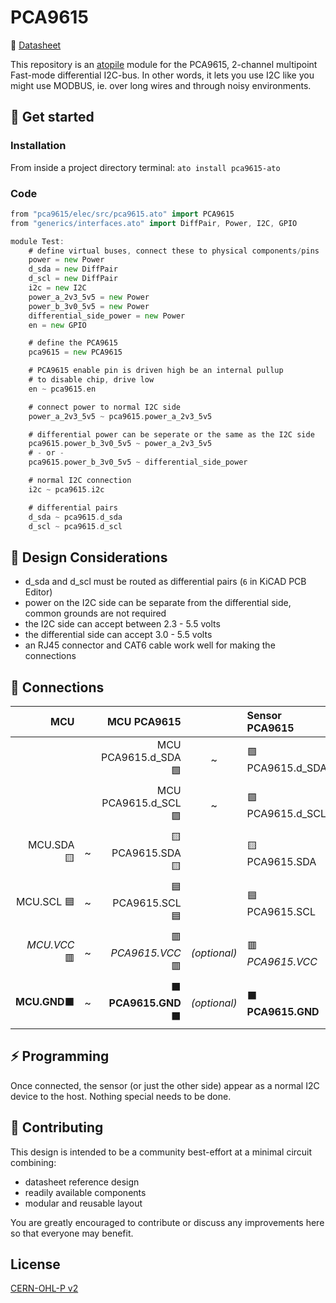 # PCA9615

📒 [Datasheet](https://www.nxp.com/docs/en/data-sheet/PCA9615.pdf)

This repository is an [atopile](https://atopile.io/) module for the PCA9615, 2-channel multipoint Fast-mode differential I2C-bus. In other words, it lets
you use I2C like you might use MODBUS, ie. over long wires and through noisy environments. 

## 🏁 Get started
### Installation
From inside a project directory terminal: `ato install pca9615-ato`

### Code
```Go
from "pca9615/elec/src/pca9615.ato" import PCA9615
from "generics/interfaces.ato" import DiffPair, Power, I2C, GPIO

module Test:
    # define virtual buses, connect these to physical components/pins
    power = new Power
    d_sda = new DiffPair
    d_scl = new DiffPair
    i2c = new I2C
    power_a_2v3_5v5 = new Power
    power_b_3v0_5v5 = new Power
    differential_side_power = new Power
    en = new GPIO

    # define the PCA9615
    pca9615 = new PCA9615

    # PCA9615 enable pin is driven high be an internal pullup
    # to disable chip, drive low
    en ~ pca9615.en

    # connect power to normal I2C side
    power_a_2v3_5v5 ~ pca9615.power_a_2v3_5v5

    # differential power can be seperate or the same as the I2C side
    pca9615.power_b_3v0_5v5 ~ power_a_2v3_5v5
    # - or -
    pca9615.power_b_3v0_5v5 ~ differential_side_power

    # normal I2C connection
    i2c ~ pca9615.i2c

    # differential pairs
    d_sda ~ pca9615.d_sda
    d_scl ~ pca9615.d_scl
```

## 🤔 Design Considerations
- d_sda and d_scl must be routed as differential pairs (`6` in KiCAD PCB Editor)
- power on the I2C side can be separate from the differential side, common grounds are not required
- the I2C side can accept between 2.3 - 5.5 volts
- the differential side can accept 3.0 - 5.5 volts
- an RJ45 connector and CAT6 cable work well for making the connections

## 🔌 Connections

|MCU        |       | MCU PCA9615   |       |Sensor PCA9615     | | Sensor |
|-------:   |-:    |---:                  |:-:         |:---           |:-: | :-|
|  |      | MCU PCA9615.d_SDA 🟩|~            |🟩 PCA9615.d_SDA|~ | 
| |      | MCU PCA9615.d_SCL 🟪|~            |🟪 PCA9615.d_SCL|~
| MCU.SDA 🟨 |~      | 🟨 PCA9615.SDA 🟨|            |🟨 PCA9615.SDA|~ |🟨 Sensor.SDA
| MCU.SCL 🟦 |~      | 🟦 PCA9615.SCL 🟦|            |🟦 PCA9615.SCL|~ |🟦 Sensor.SCL
| *MCU.VCC* 🟥      | ~| 🟥 *PCA9615.VCC* 🟥 |*(optional)*|🟥 *PCA9615.VCC*|~ | 🟥 *Sensor.VCC*
|**MCU.GND**⬛      |~       | ⬛ **PCA9615.GND** ⬛|*(optional)*|⬛ **PCA9615.GND**|~|⬛ **Sensor.GND**


## ⚡ Programming
Once connected, the sensor (or just the other side) appear as a normal I2C device to the host. Nothing special needs to be done.

## 🙏 Contributing
This design is intended to be a community best-effort at a minimal circuit combining:
- datasheet reference design
- readily available components
- modular and reusable layout

You are greatly encouraged to contribute or discuss any improvements here so that everyone may benefit. 

## License
[CERN-OHL-P v2](https:/cern.ch/cern-ohl)